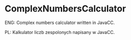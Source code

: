 # ComplexNumbersCalculator
ENG: Complex numbers calculator written in JavaCC.  
  
PL: Kalkulator liczb zespolonych napisany w JavaCC.
